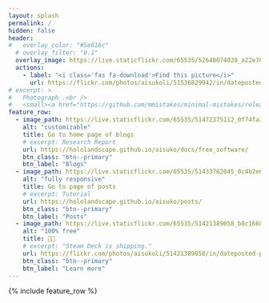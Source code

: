 ```yaml
---
layout: splash
permalink: /
hidden: false
header:
#   overlay_color: "#5e616c"
  # overlay_filter: "0.1"
  overlay_image: https://live.staticflickr.com/65535/52648074028_a22e70e101_k.jpg
  actions:
    - label: "<i class='fas fa-download'>Find this picture</i>"
      url: https://flickr.com/photos/aisukoli/51536829942/in/dateposted-public/
# excerpt: >
#   Photograph .<br />
#   <small><a href="https://github.com/mmistakes/minimal-mistakes/releases/tag/4.24.0">Latest release v4.24.0</a></small>
feature_row:
  - image_path: https://live.staticflickr.com/65535/51472375112_0f74fa3aa2_w.jpg
    alt: "customizable"
    title: Go to home page of blogs
    # excerpt: Research Report
    url: https://hololandscape.github.io/aisuko/docs/free_software/
    btn_class: "btn--primary"
    btn_label: "Blogs"
  - image_path: https://live.staticflickr.com/65535/51433762045_0c4b2e6e07_w.jpg
    alt: "fully responsive"
    title: Go to page of posts
    # excerpt: Tutorial
    url: https://hololandscape.github.io/aisuko/posts/
    btn_class: "btn--primary"
    btn_label: "Posts"
  - image_path: https://live.staticflickr.com/65535/51421389058_b8c166831f_w.jpg
    alt: "100% free"
    title: 😵‍💫
    # excerpt: "Steam Deck is shipping."
    url: https://flickr.com/photos/aisukoli/51421389058/in/dateposted-public/
    btn_class: "btn--primary"
    btn_label: "Learn more"      
---
```


{% include feature_row %}
